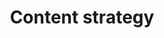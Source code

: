 ---
title: Content strategy
description: "Planning the creation, publication, and governance of useful, usable content."
layout: listing
---